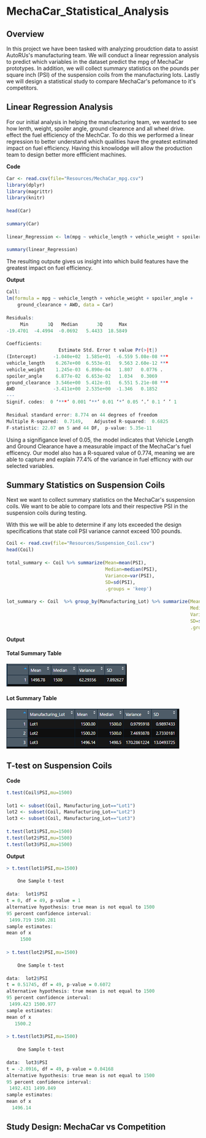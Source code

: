 # MechaCar_Statistical_Analysis

## Overview

In this project we have been tasked with analyzing proudction data to assist AutoRUs's manufacturing team. We will conduct a linear regression analysis to predict which variables in the dataset predict the mpg of MechaCar prototypes. In addition, we will collect summary statistics on the pounds per square inch (PSI) of the suspension coils from the manufacturing lots. Lastly we will design a statistical study to compare MechaCar's pefomance to it's competitors.

## Linear Regression Analysis

For our initial analysis in helping the manufacturing team, we wanted to see how lenth, weight, spoiler angle, ground clearence and all wheel drive. effect the fuel efficiency of the MechCar. To do this we performed a linear regression to better understand which qualities have the greatest estimated impact on fuel efficiency. Having this knowlodge will allow the production team to design better more effficient machines.

**Code**
```r
Car <- read.csv(file="Resources/MechaCar_mpg.csv")
library(dplyr)
library(magrittr)
library(knitr)

head(Car)

summary(Car)

linear_Regression <- lm(mpg ~ vehicle_length + vehicle_weight + spoiler_angle + ground_clearance + AWD, data=Car)

summary(linear_Regression)
```

The resulting outpute gives us insight into which build features have the greatest impact on fuel efficiency.

**Output**
```r
Call:
lm(formula = mpg ~ vehicle_length + vehicle_weight + spoiler_angle + 
    ground_clearance + AWD, data = Car)

Residuals:
     Min       1Q   Median       3Q      Max 
-19.4701  -4.4994  -0.0692   5.4433  18.5849 

Coefficients:
                   Estimate Std. Error t value Pr(>|t|)    
(Intercept)      -1.040e+02  1.585e+01  -6.559 5.08e-08 ***
vehicle_length    6.267e+00  6.553e-01   9.563 2.60e-12 ***
vehicle_weight    1.245e-03  6.890e-04   1.807   0.0776 .  
spoiler_angle     6.877e-02  6.653e-02   1.034   0.3069    
ground_clearance  3.546e+00  5.412e-01   6.551 5.21e-08 ***
AWD              -3.411e+00  2.535e+00  -1.346   0.1852    
---
Signif. codes:  0 ‘***’ 0.001 ‘**’ 0.01 ‘*’ 0.05 ‘.’ 0.1 ‘ ’ 1

Residual standard error: 8.774 on 44 degrees of freedom
Multiple R-squared:  0.7149,	Adjusted R-squared:  0.6825 
F-statistic: 22.07 on 5 and 44 DF,  p-value: 5.35e-11
```

Using a signifigance level of 0.05, the model indicates that Vehicle Length and Ground Clearance have a measurable impact of the MechaCar's fuel efficency. Our model also has a R-squared value of 0.774, meaning we are able to capture and explain 77.4% of the variance in fuel efficncy with our selected variables.

## Summary Statistics on Suspension Coils

Next we want to collect summary statistics on the MechaCar's suspension coils. We want to be able to compare lots and their respective PSI in the suspension coils during testing.

With this we will be able to determine if any lots exceeded the design specifications that state coil PSI variance cannot exceed 100 pounds.
```r
Coil <- read.csv(file="Resources/Suspension_Coil.csv")
head(Coil)

total_summary <- Coil %>% summarize(Mean=mean(PSI),
                                    Median=median(PSI),
                                    Variance=var(PSI),
                                    SD=sd(PSI),
                                    .groups = 'keep')

lot_summary <- Coil  %>% group_by(Manufacturing_Lot) %>% summarize(Mean=mean(PSI),
                                                                   Median=median(PSI),
                                                                   Variance=var(PSI),
                                                                   SD=sd(PSI),
                                                                   .groups = 'keep')
```
**Output**

#### Total Summary Table

![Total](https://github.com/rulma/MechaCar_Statistical_Analysis/blob/27e1955e377abcc54ee23a3292c621c0798723dd/Resources/Total_sum.PNG)

#### Lot Summary Table

![Lot](https://github.com/rulma/MechaCar_Statistical_Analysis/blob/27e1955e377abcc54ee23a3292c621c0798723dd/Resources/Lot_Sum.PNG)

## T-test on Suspension Coils

**Code**
```r
t.test(Coil$PSI,mu=1500)

lot1 <- subset(Coil, Manufacturing_Lot=="Lot1")
lot2 <- subset(Coil, Manufacturing_Lot=="Lot2")
lot3 <- subset(Coil, Manufacturing_Lot=="Lot3")

t.test(lot1$PSI,mu=1500)
t.test(lot2$PSI,mu=1500)
t.test(lot3$PSI,mu=1500)
```

**Output**
```r
> t.test(lot1$PSI,mu=1500)

	One Sample t-test

data:  lot1$PSI
t = 0, df = 49, p-value = 1
alternative hypothesis: true mean is not equal to 1500
95 percent confidence interval:
 1499.719 1500.281
sample estimates:
mean of x 
     1500 

> t.test(lot2$PSI,mu=1500)

	One Sample t-test

data:  lot2$PSI
t = 0.51745, df = 49, p-value = 0.6072
alternative hypothesis: true mean is not equal to 1500
95 percent confidence interval:
 1499.423 1500.977
sample estimates:
mean of x 
   1500.2 

> t.test(lot3$PSI,mu=1500)

	One Sample t-test

data:  lot3$PSI
t = -2.0916, df = 49, p-value = 0.04168
alternative hypothesis: true mean is not equal to 1500
95 percent confidence interval:
 1492.431 1499.849
sample estimates:
mean of x 
  1496.14 

```
## Study Design: MechaCar vs Competition

